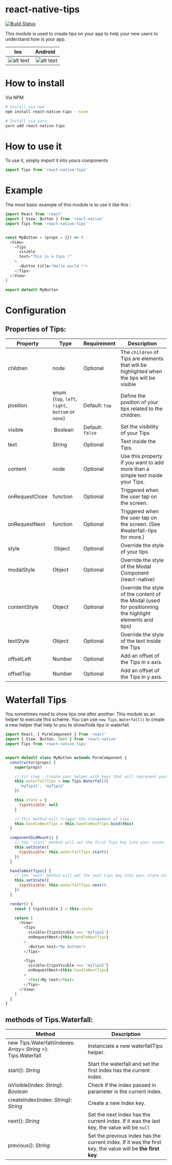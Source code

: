 # react-native-tips
[![Build Status](https://travis-ci.org/frichti/react-native-tips.svg?branch=master)](https://travis-ci.org/frichti/react-native-tips)

This module is used to create tips on your app to help your new users to understand how is your app.

| Ios | Android |
|-----|---------|
|![alt text](https://github.com/myvertigo/react-native-tips/raw/master/doc/react-native-tips.gif "react-native-tips on IOS") | ![alt text](https://github.com/myvertigo/react-native-tips/raw/master/doc/react-native-tips-android.gif "react-native-tips on Android") |


# How to install
 
Via NPM

```bash
# Install via npm
npm install react-native-tips --save

# Install via yarn
yarn add react-native-tips
```


# How to use it

To use it, simply import it into yours components

```js
import Tips from 'react-native-tips'
```

# Example

The most basic example of this module is to use it like this : 

```js
import React from 'react'
import { View, Button } from 'react-native'
import Tips from 'react-native-tips'


const MyButton = (props = {}) => (
  <View>
    <Tips
      visible
      text="This is a tips !"
    >
      <Button title="Hello world !">
    </Tips>
  </View>
)

export default MyButton
```


# Configuration

## Properties of Tips:

| Property | Type | Requirement | Description |
|----------------|---------------|-----------|--------------------------------------|
| children | node | Optional | The `children` of Tips are elements that will be highlighted when the tips will be visible |
| position | enum (`top`, `left`, `right`, `bottom` or `none`) | Default: `top` | Define the position of your tips related to the children. |
| visible | Boolean | Default: `false` | Set the visibility of your Tips |
| text | String | Optional | Text inside the Tips. |
| content | node | Optional | Use this property if you want to add more than a simple text inside your Tips. |
| onRequestClose | function | Optional | Triggered when the user tap on  the screen. |
| onRequestNext | function | Optional | Triggered when the user tap on the screen. (See #waterfall-tips for more.) |
| style | Object | Optional | Override the style of your tips |
| modalStyle | Object | Optional | Override the style of the Modal Component (react-native) |
| contentStyle | Object | Optional | Override the style of the content of the Modal (used for positionning the highlight elements and tips) |
| textStyle | Object | Optional | Override the style of the text inside the Tips |
| offsetLeft | Number | Optional | Add an offset of the Tips in x axis. |
| offsetTop | Number | Optional | Add an offset of the Tips in y axis. |



# Waterfall Tips

You sometimes need to show tips one after another. This module as an helper to execute this scheme. You can use
`new Tips.Waterfall()` to create a new helper that help to you to show/hide tips in waterfall.

```js
import React, { PureComponent } from 'react'
import { View, Button, Text } from 'react-native'
import Tips from 'react-native-tips'


export default class MyButton extends PureComponent {
  constructor(props) {
    super(props)

    // 1st step - Create your helper with keys that will represent your tips
    this.waterfallTips = new Tips.Waterfall([
      'myTips1', 'myTips2'
    ])

    this.state = {
      tipsVisible: null
    }

    // This method will trigger the changement of tips
    this.handleNextTips = this.handleNextTips.bind(this)
  }

  componentDidMount() {
    // the 'start' method will set the first Tips key into your state.
    this.setState({
      tipsVisible: this.waterfallTips.start()
    })
  }

  handleNextTips() {
    // the 'next' method will set the next tips key into your state until it has no more keys.
    this.setState({
      tipsVisible: this.waterfallTips.next()
    })
  }

  render() {
    const { tipsVisible } = this.state

    return (
      <View>
        <Tips
          visible={tipsVisible === 'myTips1'}
          onRequestNext={this.handleNextTips}
        >
          <Button text="My button">
        </Tips>

        <Tips
          visible={tipsVisible === 'myTips2'}
          onRequestNext={this.handleNextTips}
        >
          <Text>My text</Text>
        </Tips>
      </View>
    )
  }
}
```

## methods of Tips.Waterfall:

| Method | Description |
|----------------|--------------------------------------|
| new Tips.Waterfall(indexes: *Array< String >*): Tips.Waterfall | Instanciate a new waterfallTips helper. |
| start(): *String* | Start the waterfall and set the first index has the current index. |
| isVisible(index: *String*): *Boolean* | Check if the index passed in parameter is the current index. |
| createIndex(index: *String*): *String* | Create a new index key. |
| next(): *String* | Set the next index has the current index. If it was the last key, the value will be `null` |
| previous(): *String* | Set the previous index has the current index. If it was the first key, the value will be **the first key**. |

